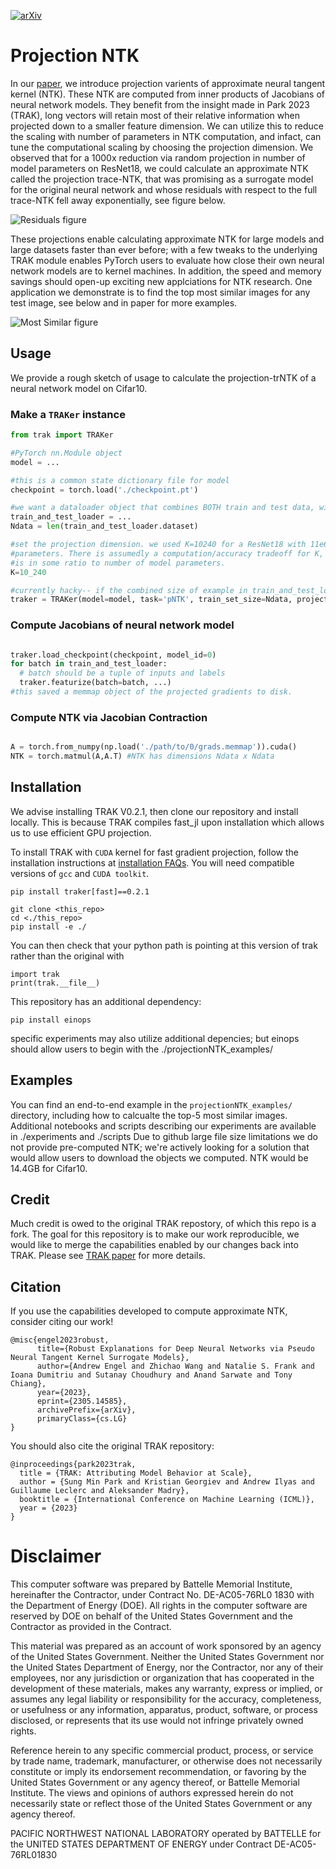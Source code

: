 [![arXiv](https://img.shields.io/badge/arXiv-2305.14585-b31b1b.svg?style=flat-square)](https://arxiv.org/abs/2305.14585)

# Projection NTK

In our [paper](https://arxiv.org/abs/2305.14585), we introduce projection varients of approximate neural tangent kernel (NTK).
These NTK are computed from inner products of Jacobians of neural network models. They benefit from the insight made in Park 2023 (TRAK), long vectors will retain most of their relative information when projected down to a smaller feature dimension. We can utilize this to reduce the scaling with number of parameters in NTK computation, and infact, can tune the computational scaling by choosing the projection dimension. We observed that for a 1000x reduction via random projection in number of model parameters on ResNet18, we could calculate an approximate NTK called the projection trace-NTK, that was promising as a surrogate model for the original neural network and whose residuals with respect to the full trace-NTK fell away exponentially, see figure below.

![Residuals figure](./TRAKdocs/assets/ResNet18_residuals.png)

These projections enable calculating approximate NTK for large models and large datasets
faster than ever before; with a few tweaks to the underlying TRAK module enables PyTorch users to 
evaluate how close their own neural network models are to kernel machines. In addition, the speed and memory
savings should open-up exciting new applciations for NTK research. One application we demonstrate is to find
the top most similar images for any test image, see below and in paper for more examples.

![Most Similar figure](./TRAKdocs/assets/5mostsimilar.png)

## Usage

We provide a rough sketch of usage to calculate the projection-trNTK of a neural network model on Cifar10.

### Make a `TRAKer` instance

```python
from trak import TRAKer

#PyTorch nn.Module object
model = ...

#this is a common state dictionary file for model
checkpoint = torch.load('./checkpoint.pt') 

#we want a dataloader object that combines BOTH train and test data, with shuffle=False
train_and_test_loader = ...
Ndata = len(train_and_test_loader.dataset)

#set the projection dimension. we used K=10240 for a ResNet18 with 11e6 model
#parameters. There is assumedly a computation/accuracy tradeoff for K, that probably
#is in some ratio to number of model parameters. 
K=10_240

#currently hacky-- if the combined size of example in train_and_test_loader = ABC then:
traker = TRAKer(model=model, task='pNTK', train_set_size=Ndata, projection_dim=K)
```

### Compute Jacobians of neural network model

```python

traker.load_checkpoint(checkpoint, model_id=0)
for batch in train_and_test_loader:
  # batch should be a tuple of inputs and labels
  traker.featurize(batch=batch, ...)
#this saved a memmap object of the projected gradients to disk.
```

### Compute NTK via Jacobian Contraction

```python

A = torch.from_numpy(np.load('./path/to/0/grads.memmap')).cuda()
NTK = torch.matmul(A,A.T) #NTK has dimensions Ndata x Ndata
```

## Installation

We advise installing TRAK V0.2.1, then clone our repository and install locally. This is because TRAK
compiles fast_jl upon installation which allows us to use efficient GPU projection.

To install TRAK with `CUDA` kernel for fast gradient projection, follow the installation instructions at
[installation FAQs](https://trak.readthedocs.io/en/latest/install.html). You will need compatible versions
of `gcc` and `CUDA toolkit`. 

```
pip install traker[fast]==0.2.1

git clone <this_repo>
cd <./this_repo>
pip install -e ./
```
You can then check that your python path is pointing at this version of trak rather than the original with
```
import trak
print(trak.__file__)
```
This repository has an additional dependency:
```
pip install einops
```
specific experiments may also utilize additional depencies; but einops should allow users to begin with the ./projectionNTK_examples/

## Examples
You can find an end-to-end example in the `projectionNTK_examples/` directory, including how to calcualte the top-5 most similar images.
Additional notebooks and scripts describing our experiments are available in ./experiments and ./scripts
Due to github large file size limitations we do not provide pre-computed NTK; we're actively looking for a solution that would allow
users to download the objects we computed. NTK would be 14.4GB for Cifar10.

## Credit
Much credit is owed to the original TRAK repostory, of which this repo is a fork. The goal for this repository is to make our work reproducible, we would like to merge the capabilities enabled by our changes back into TRAK. Please see [TRAK paper](https://arxiv.org/abs/2303.14186) for more details. 

## Citation
If you use the capabilities developed to compute approximate NTK, consider citing our work!
```
@misc{engel2023robust,
      title={Robust Explanations for Deep Neural Networks via Pseudo Neural Tangent Kernel Surrogate Models}, 
      author={Andrew Engel and Zhichao Wang and Natalie S. Frank and Ioana Dumitriu and Sutanay Choudhury and Anand Sarwate and Tony Chiang},
      year={2023},
      eprint={2305.14585},
      archivePrefix={arXiv},
      primaryClass={cs.LG}
}
```
You should also cite the original TRAK repository:
```
@inproceedings{park2023trak,
  title = {TRAK: Attributing Model Behavior at Scale},
  author = {Sung Min Park and Kristian Georgiev and Andrew Ilyas and Guillaume Leclerc and Aleksander Madry},
  booktitle = {International Conference on Machine Learning (ICML)},
  year = {2023}
}
```

# Disclaimer

This computer software was prepared by Battelle Memorial Institute, hereinafter the Contractor, under Contract No. DE-AC05-76RL0 1830 with the Department of Energy (DOE). All rights in the computer software are reserved by DOE on behalf of the United States Government and the Contractor as provided in the Contract. 

This material was prepared as an account of work sponsored by an agency of the United States Government. Neither the United States Government nor the United States Department of Energy, nor the Contractor, nor any of their employees, nor any jurisdiction or organization that has cooperated in the development of these materials, makes any warranty, express or implied, or assumes any legal liability or responsibility for the accuracy, completeness, or usefulness or any information, apparatus, product, software, or process disclosed, or represents that its use would not infringe privately owned rights.

Reference herein to any specific commercial product, process, or service by trade name, trademark, manufacturer, or otherwise does not necessarily constitute or imply its endorsement recommendation, or favoring by the United States Government or any agency thereof, or Battelle Memorial Institute. The views and opinions of authors expressed herein do not necessarily state or reflect those of the United States Government or any agency thereof.

PACIFIC NORTHWEST NATIONAL LABORATORY operated by BATTELLE for the UNITED STATES DEPARTMENT OF ENERGY under Contract DE-AC05-76RL01830